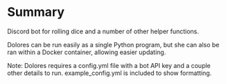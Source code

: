 # Summary

Discord bot for rolling dice and a number of other helper functions.

Dolores can be run easily as a single Python program, but she can also be ran within a Docker container, allowing easier updating.

Note: Dolores requires a config.yml file with a bot API key and a couple other details to run. example_config.yml is included to show formatting.
